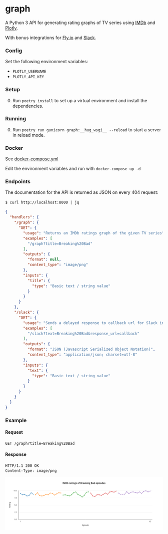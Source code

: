 # graph
A Python 3 API for generating rating graphs of TV series using [IMDb](https://www.imdb.com) and [Plotly](https://plotly.com/python/).

With bonus integrations for [Fly.io](https://fly.io/docs/languages-and-frameworks/python/) and [Slack](https://api.slack.com/interactivity/slash-commands).

### Config

Set the following environment variables:
- `PLOTLY_USERNAME`
- `PLOTLY_API_KEY`

### Setup

0. Run `poetry install` to set up a virtual environment and install the dependencies.

### Running
0. Run `poetry run gunicorn graph:__hug_wsgi__ --reload` to start a server in reload mode.

### Docker

See [docker-compose.yml](docker-compose.yml)

Edit the environment variables and run with `docker-compose up -d`

### Endpoints

The documentation for the API is returned as JSON on every 404 request:
 
`$ curl http://localhost:8000 | jq`

```json
{
  "handlers": {
    "/graph": {
      "GET": {
        "usage": "Returns an IMDb ratings graph of the given TV series",
        "examples": [
          "/graph?title=Breaking%20Bad"
        ],
        "outputs": {
          "format": null,
          "content_type": "image/png"
        },
        "inputs": {
          "title": {
            "type": "Basic text / string value"
          }
        }
      }
    },
    "/slack": {
      "GET": {
        "usage": "Sends a delayed response to callback url for Slack integration",
        "examples": [
          "/slack?text=Breaking%20Bad&response_url=callback"
        ],
        "outputs": {
          "format": "JSON (Javascript Serialized Object Notation)",
          "content_type": "application/json; charset=utf-8"
        },
        "inputs": {
          "text": {
            "type": "Basic text / string value"
          }
        }
      }
    }
  }
}
```

### Example

#### Request
```text
GET /graph?title=Breaking%20Bad
```

#### Response
```text
HTTP/1.1 200 OK
Content-Type: image/png
```

![Graph](graph.png)
